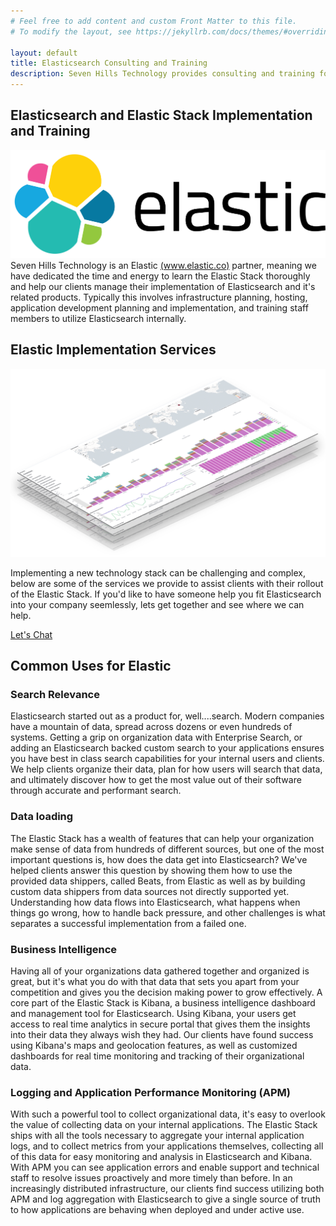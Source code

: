```yaml
---
# Feel free to add content and custom Front Matter to this file.
# To modify the layout, see https://jekyllrb.com/docs/themes/#overriding-theme-defaults

layout: default
title: Elasticsearch Consulting and Training
description: Seven Hills Technology provides consulting and training for Elasticsearch, Logstash, Kibana, Beats, and the rest of the Elastic Stack.
---
```


<section data-scroll class="sh-intro is-outside" style="margin-bottom: 0px">
    <div class="sh-tagline">
        <h1 class="sh-header-lines"><span>Elasticsearch and Elastic Stack Implementation and Training</span></h1>
        <div class="sh-page-feature" >
            <img src="/images/elastic.svg" alt="Elastic Logo" />
        </div>
    </div>
    <div class="sh-description">
        Seven Hills Technology is an Elastic <a href="https://www.elastic.co" alt="elastic stack" rel="noopener">(www.elastic.co)</a> partner, meaning we have dedicated the time and energy to learn the Elastic Stack thoroughly and help our clients manage their implementation of Elasticsearch and it's related products. Typically this involves infrastructure planning, hosting, application development planning and implementation, and training staff members to utilize Elasticsearch internally.
    </div>
</section>
<div class="sh-band-flair dark-top"></div> 
<section class="sh-dark-band">
    <h2 data-scroll class="sh-dark-band-header is-outside">Elastic Implementation Services</h2>
    <div data-scroll class="two-col-wrapper is-outside">
        <div class="image-wrapper">
            <img src="/images/kibana-perspective.png" alt="Kibana Screenshot" />
        </div>
        <div class="text-wrapper">
            <p>
                Implementing a new technology stack can be challenging and complex, below are some of the services we provide to assist clients with their rollout of the Elastic Stack. If you'd like to have someone help you fit Elasticsearch into your company seemlessly, lets get together and see where we can help.
            </p>
            <div class="sh-button-wrapper">
                <a class="sh-button" href="https://app.hubspot.com/meetings/bradgardner/1-hour-consultation" rel="noreferrer"
                        target="_blank">Let's Chat</a>
            </div>
        </div>
    </div>
</section>
<div class="sh-band-flair dark-bottom"></div> 
<section class="sh-white-band">
    <h2 data-scroll>Common Uses for Elastic</h2>
    <div class="">
        <div class="">
            <h3 data-scroll>Search Relevance</h3>
            <p data-scroll>Elasticsearch started out as a product for, well....search. Modern companies have a mountain of data, spread across dozens or even hundreds of systems. Getting a grip on organization data with Enterprise Search, or adding an Elasticsearch backed custom search to your applications ensures you have best in class search capabilities for your internal users and clients. We help clients organize their data, plan for how users will search that data, and ultimately discover how to get the most value out of their software through accurate and performant search.</p>
        </div>
        <div class="">
            <h3 data-scroll>Data loading</h3>
            <p data-scroll>The Elastic Stack has a wealth of features that can help your organization make sense of data from hundreds of different sources, but one of the most important questions is, how does the data get into Elasticsearch? We've helped clients answer this question by showing them how to use the provided data shippers, called Beats, from Elastic as well as by building custom data shippers from data sources not directly supported yet. Understanding how data flows into Elasticsearch, what happens when things go wrong, how to handle back pressure, and other challenges is what separates a successful implementation from a failed one.</p>
        </div>
        <div class="">
            <h3 data-scroll>Business Intelligence</h3>
            <p data-scroll>Having all of your organizations data gathered together and organized is great, but it's what you do with that data that sets you apart from your competition and gives you the decision making power to grow effectively. A core part of the Elastic Stack is Kibana, a business intelligence dashboard and management tool for Elasticsearch. Using Kibana, your users get access to real time analytics in secure portal that gives them the insights into their data they always wish they had. Our clients have found success using Kibana's maps and geolocation features, as well as customized dashboards for real time monitoring and tracking of their organizational data.</p>
        </div>
        <div class="">
            <h3 data-scroll>Logging and Application Performance Monitoring (APM)</h3>
            <p data-scroll>With such a powerful tool to collect organizational data, it's easy to overlook the value of collecting data on your internal applications. The Elastic Stack ships with all the tools necessary to aggregate your internal application logs, and to collect metrics from your applications themselves, collecting all of this data for easy monitoring and analysis in Elasticsearch and Kibana. With APM you can see application errors and enable support and technical staff to resolve issues proactively and more timely than before. In an increasingly distributed infrastructure, our clients find success utilizing both APM and log aggregation with Elasticsearch to give a single source of truth to how applications are behaving when deployed and under active use.</p>
        </div>
    </div>
</section>